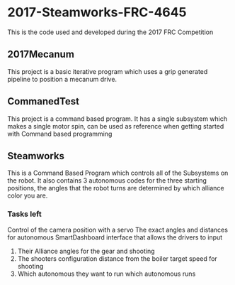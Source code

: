 # 2017-Steamworks-FRC-4645
This is the code used and developed during the 2017 FRC Competition

## 2017Mecanum
This project is a basic iterative program which uses a grip generated pipeline to position a mecanum drive. 



## CommanedTest
This project is a command based program.  It has a single subsystem which makes a single motor spin,  can be used as reference when getting started with Command based programming

## Steamworks
This is a Command Based Program which controls all of the Subsystems on the robot.  It also contains 3 autonomous codes for the three starting positions, the angles that the robot turns are determined by which alliance color you are.

### Tasks left
Control of the camera position with a servo
The exact angles and distances for autonomous
SmartDashboard interface that allows the drivers to input 
  
  
  1. Their Alliance
  angles for the gear and shooting
  2. The shooters configuration
  distance from the boiler
  target speed for shooting
  3. Which autonomous they want to run
   which autonomous runs




